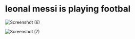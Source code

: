 # leonal messi is playing footbal


![Screenshot (6)](https://github.com/nurmohammedkawsar1655/leonal/assets/144952770/bb7ac273-4982-44a7-9c12-728f239afd9f)

![Screenshot (7)](https://github.com/nurmohammedkawsar1655/leonal/assets/144952770/ada964b9-306d-47eb-bb31-139098609efa)
